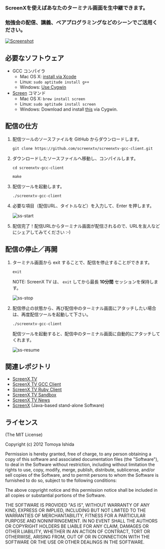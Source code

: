 ### ScreenXを使えばあなたのターミナル画面を生中継できます。
### 勉強会の配信、講義、ペアプログラミングなどのシーンでご活用ください。


[![Screenshot](https://raw.github.com/screenxtv/screenxtv-gcc-client/master/images/ss-screenxtv.png)](http://screenx.tv/)


## 必要なソフトウェア

- GCC コンパイラ
  - Mac OS X: [install via Xcode](http://stackoverflow.com/questions/9353444/how-to-use-install-gcc-on-mac-os-x-10-8-xcode-4-4)
  - Linux: `sudo aptitude install g++`
  - Windows: [Use Cygwin](http://www.eecg.utoronto.ca/~aamodt/ece242/cygwin.html)
- [Screen](http://www.gnu.org/software/screen/) コマンド
  - Mac OS X: `brew install screen`
  - Linux: `sudo aptitude install screen`
  - Windows: Download and install [this](http://directory.fsf.org/wiki/Screen) via Cygwin.

## 配信の仕方

1. 配信ツールのソースファイルを GitHub からダウンロードします。

   `git clone https://github.com/screenxtv/screenxtv-gcc-client.git`
   
2. ダウンロードしたソースファイルへ移動し、コンパイルします。

   `cd screenxtv-gcc-client`

   `make`
   
3. 配信ツールを起動します。

   `./screenxtv-gcc-client`

4. 必要な項目（配信URL、タイトルなど）を入力して、Enter を押します。

   ![ss-start](https://raw.github.com/screenxtv/screenxtv-gcc-client/master/images/ss-start.png)
   
5. 配信完了！配信URLからターミナル画面が配信されるので、URLを友人などにシェアしてみてください :-)


## 配信の停止／再開

1. ターミナル画面から exit することで、配信を停止することができます。

   `exit`

   NOTE: ScreenX TV は、 `exit` してから最長 __10分間__ セッションを保持します。

   ![ss-stop](https://raw.github.com/screenxtv/screenxtv-gcc-client/master/images/ss-stop.png)
   
2. 配信停止の状態から、再び配信中のターミナル画面にアタッチしたい場合は、再度配信ツールを起動して下さい。

   `./screenxtv-gcc-client`

   配信ツールを起動すると、配信中のターミナル画面に自動的にアタッチしてくれます。
   
   ![ss-resume](https://raw.github.com/screenxtv/screenxtv-gcc-client/master/images/ss-resume.png)   

## 関連レポジトリ

- [ScreenX TV](http://screenx.tv/)
- [ScreenX TV GCC Client](https://github.com/screenxtv/screenxtv-gcc-client)
- [ScreenX TV Ruby Client](https://github.com/screenxtv/screenxtv-ruby-client)
- [ScreenX TV Sandbox](https://github.com/screenxtv/screenxtv-sandbox)
- [ScreenX TV News](https://github.com/screenxtv/screenxtv-news)
- [ScreenX](https://github.com/screenxtv/screenx) (Java-based stand-alone Software)

## ライセンス

(The MIT License)

Copyright (c) 2012 Tomoya Ishida

Permission is hereby granted, free of charge, to any person obtaining a copy of this software and associated documentation files (the "Software"), to deal in the Software without restriction, including without limitation the rights to use, copy, modify, merge, publish, distribute, sublicense, and/or sell copies of the Software, and to permit persons to whom the Software is furnished to do so, subject to the following conditions:

The above copyright notice and this permission notice shall be included in all copies or substantial portions of the Software.

THE SOFTWARE IS PROVIDED "AS IS", WITHOUT WARRANTY OF ANY KIND, EXPRESS OR IMPLIED, INCLUDING BUT NOT LIMITED TO THE WARRANTIES OF MERCHANTABILITY, FITNESS FOR A PARTICULAR PURPOSE AND NONINFRINGEMENT. IN NO EVENT SHALL THE AUTHORS OR COPYRIGHT HOLDERS BE LIABLE FOR ANY CLAIM, DAMAGES OR OTHER LIABILITY, WHETHER IN AN ACTION OF CONTRACT, TORT OR OTHERWISE, ARISING FROM, OUT OF OR IN CONNECTION WITH THE SOFTWARE OR THE USE OR OTHER DEALINGS IN THE SOFTWARE.
